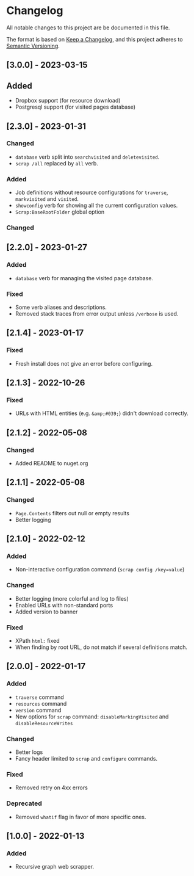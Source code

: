 # Changelog
All notable changes to this project are be documented in this file.

The format is based on [Keep a Changelog](https://keepachangelog.com/en/1.0.0/),
and this project adheres to [Semantic Versioning](https://semver.org/spec/v2.0.0.html).

## [3.0.0] - 2023-03-15
## Added
- Dropbox support (for resource download)
- Postgresql support (for visited pages database)

## [2.3.0] - 2023-01-31
### Changed
- `database` verb split into `searchvisited` and `deletevisited`.
- `scrap /all` replaced by `all` verb.

### Added
- Job definitions without resource configurations for `traverse`, `markvisited` and `visited`.
- `showconfig` verb for showing all the current configuration values.
- `Scrap:BaseRootFolder` global option
### Changed
## [2.2.0] - 2023-01-27
### Added
- `database` verb for managing the visited page database.
### Fixed
- Some verb aliases and descriptions.
- Removed stack traces from error output unless `/verbose` is used.

## [2.1.4] - 2023-01-17
### Fixed
- Fresh install does not give an error before configuring.

## [2.1.3] - 2022-10-26
### Fixed
- URLs with HTML entities (e.g. `&amp;#039;`) didn't download correctly.

## [2.1.2] - 2022-05-08
### Changed
- Added README to nuget.org

## [2.1.1] - 2022-05-08
### Changed
- `Page.Contents` filters out null or empty results
- Better logging

## [2.1.0] - 2022-02-12
### Added
- Non-interactive configuration command (`scrap config /key=value`)

### Changed
- Better logging (more colorful and log to files)
- Enabled URLs with non-standard ports
- Added version to banner

### Fixed
- XPath `html:` fixed
- When finding by root URL, do not match if several definitions match.

## [2.0.0] - 2022-01-17
### Added
- `traverse` command
- `resources` command
- `version` command
- New options for `scrap` command: `disableMarkingVisited` and `disableResourceWrites`

### Changed
- Better logs
- Fancy header limited to `scrap` and `configure` commands.
### Fixed
- Removed retry on 4xx errors

### Deprecated
- Removed `whatif` flag in favor of more specific ones.

## [1.0.0] - 2022-01-13
### Added
- Recursive graph web scrapper.